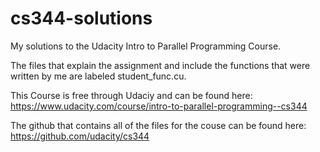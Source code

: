 # cs344-solutions
My solutions to the Udacity Intro to Parallel Programming Course. 

The files that explain the assignment and include the functions that were written by me are labeled
student_func.cu.

This Course is free through Udaciy and can be found here:
https://www.udacity.com/course/intro-to-parallel-programming--cs344

The github that contains all of the files for the couse can be found here:
https://github.com/udacity/cs344
